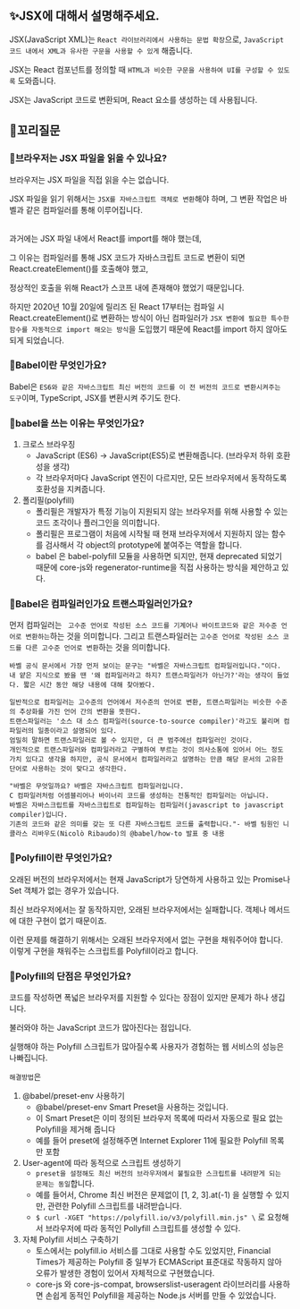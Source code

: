 ## ✨JSX에 대해서 설명해주세요.

JSX(JavaScript XML)는 `React 라이브러리에서 사용하는 문법 확장`으로, `JavaScript 코드 내에서 XML과 유사한 구문을 사용할 수 있게` 해줍니다.

JSX는 React 컴포넌트를 정의할 때 `HTML과 비슷한 구문을 사용하여 UI를 구성할 수 있도록` 도와줍니다.

JSX는 JavaScript 코드로 변환되며, React 요소를 생성하는 데 사용됩니다.

## 🔁꼬리질문

### 🤔브라우저는 JSX 파일을 읽을 수 있나요?

브라우저는 JSX 파일을 직접 읽을 수는 없습니다.

JSX 파일을 읽기 위해서는 `JSX를 자바스크립트 객체로 변환`해야 하며, 그 변환 작업은 바벨과 같은 컴파일러를 통해 이루어집니다.

<br/>
과거에는 JSX 파일 내에서 React를 import를 해야 했는데,

그 이유는 컴파일러를 통해 JSX 코드가 자바스크립트 코드로 변환이 되면 React.createElement()를 호출해야 했고,

정상적인 호출을 위해 React가 스코프 내에 존재해야 했었기 때문입니다.

하지만 2020년 10월 20일에 릴리즈 된 React 17부터는 컴파일 시 React.createElement()로 변환하는 방식이 아닌 컴파일러가 `JSX 변환에 필요한 특수한 함수를 자동적으로 import 해오는 방식`을 도입했기 때문에 React를 import 하지 않아도 되게 되었습니다.

### 🤔Babel이란 무엇인가요?

Babel은 `ES6와 같은 자바스크립트 최신 버전의 코드를 이 전 버전의 코드로 변환시켜주는 도구`이며, TypeScript, JSX를 변환시켜 주기도 한다.

### 🤔babel을 쓰는 이유는 무엇인가요?

1. 크로스 브라우징
   - JavaScript (ES6) -> JavaScript(ES5)로 변환해줍니다. (브라우저 하위 호환성을 생각)
   - 각 브라우저마다 JavaScript 엔진이 다르지만, 모든 브라우저에서 동작하도록 호환성을 지켜줍니다.
2. 폴리필(polyfill)
   - 폴리필은 개발자가 특정 기능이 지원되지 않는 브라우저를 위해 사용할 수 있는 코드 조각이나 플러그인을 의미합니다.
   - 폴리필은 프로그램이 처음에 시작될 때 현재 브라우저에서 지원하지 않는 함수를 검사해서 각 object의 prototype에 붙여주는 역할을 합니다.
   - babel 은 babel-polyfill 모듈을 사용하면 되지만, 현재 deprecated 되었기 때문에 core-js와 regenerator-runtime을 직접 사용하는 방식을 제안하고 있다.

### 🤔Babel은 컴파일러인가요 트랜스파일러인가요?

먼저 컴파일러는 ` 고수준 언어로 작성된 소스 코드를 기계어나 바이트코드와 같은 저수준 언어로 변환하는`하는 것을 의미합니다.
그리고 트랜스파일러는 `고수준 언어로 작성된 소스 코드를 다른 고수준 언어로 변환`하는 것을 의미합니다.

```
바벨 공식 문서에서 가장 먼저 보이는 문구는 "바벨은 자바스크립트 컴파일러입니다."이다.
내 얕은 지식으로 봤을 땐 '왜 컴파일러라고 하지? 트랜스파일러가 아닌가?'라는 생각이 들었다. 짧은 시간 동안 해당 내용에 대해 찾아봤다.

일반적으로 컴파일러는 고수준의 언어에서 저수준의 언어로 변환, 트랜스파일러는 비슷한 수준의 추상화를 가진 언어 간의 변환을 뜻한다.
트랜스파일러는 '소스 대 소스 컴파일러(source-to-source compiler)'라고도 불리며 컴파일러의 일종이라고 설명되어 있다.
엄밀히 말하면 트랜스파일러로 볼 수 있지만, 더 큰 범주에선 컴파일러인 것이다.
개인적으로 트랜스파일러와 컴파일러라고 구별하여 부르는 것이 의사소통에 있어서 어느 정도 가치 있다고 생각을 하지만, 공식 문서에서 컴파일러라고 설명하는 만큼 해당 문서의 고유한 단어로 사용하는 것이 맞다고 생각한다.

"바벨은 무엇일까요? 바벨은 자바스크립트 컴파일러입니다.
C 컴파일러처럼 어셈블리어나 바이너리 코드를 생성하는 전통적인 컴파일러는 아닙니다.
바벨은 자바스크립트를 자바스크립트로 컴파일하는 컴파일러(javascript to javascript compiler)입니다.
기존의 코드와 같은 의미를 갖는 또 다른 자바스크립트 코드를 출력합니다."- 바벨 팀원인 니콜라스 리바우도(Nicolò Ribaudo)의 @babel/how-to 발표 중 내용
```

### 🤔Polyfill이란 무엇인가요?

오래된 버전의 브라우저에서는 현재 JavaScript가 당연하게 사용하고 있는 Promise나 Set 객체가 없는 경우가 있습니다.

최신 브라우저에서는 잘 동작하지만, 오래된 브라우저에서는 실패합니다. 객체나 메서드에 대한 구현이 없기 때문이죠.

이런 문제를 해결하기 위해서는 오래된 브라우저에서 없는 구현을 채워주어야 합니다. 이렇게 구현을 채워주는 스크립트를 Polyfill이라고 합니다.

### 🤔Polyfill의 단점은 무엇인가요?

코드를 작성하면 폭넓은 브라우저를 지원할 수 있다는 장점이 있지만 문제가 하나 생깁니다.

불러와야 하는 JavaScript 코드가 많아진다는 점입니다.

실행해야 하는 Polyfill 스크립트가 많아질수록 사용자가 경험하는 웹 서비스의 성능은 나빠집니다.

`해결방법`은

1. @babel/preset-env 사용하기
   - @babel/preset-env Smart Preset을 사용하는 것입니다.
   - 이 Smart Preset은 이미 정의된 브라우저 목록에 따라서 자동으로 필요 없는 Polyfill을 제거해 줍니다
   - 예를 들어 preset에 설정해주면 Internet Explorer 11에 필요한 Polyfill 목록만 포함
2. User-agent에 따라 동적으로 스크립트 생성하기
   - `preset을 설정해도 최신 버전의 브라우저에서 불필요한 스크립트를 내려받게 되는 문제는 동일`합니다.
   - 예를 들어서, Chrome 최신 버전은 문제없이 [1, 2, 3].at(-1) 을 실행할 수 있지만, 관련한 Polyfill 스크립트를 내려받습니다.
   - `$ curl -XGET "https://polyfill.io/v3/polyfill.min.js" \` 로 요청해서 브라우저에 따라 동적인 Pollyfill 스크립트를 생성할 수 있다.
3. 자체 Polyfill 서비스 구축하기
   - 토스에서는 polyfill.io 서비스를 그대로 사용할 수도 있었지만, Financial Times가 제공하는 Polyfill 중 일부가 ECMAScript 표준대로 작동하지 않아 오류가 발생한 경험이 있어서 자체적으로 구현했습니다.
   - core-js 와 core-js-compat, browserslist-useragent 라이브러리를 사용하면 손쉽게 동적인 Polyfill을 제공하는 Node.js 서버를 만들 수 있었습니다.
